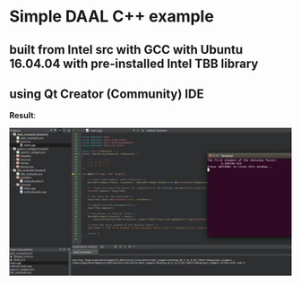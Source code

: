 # Simple DAAL C++ example 
## built from Intel src with GCC with Ubuntu 16.04.04 with pre-installed Intel TBB library
## using Qt Creator (Community) IDE


**Result**:

![**Result: **](https://raw.githubusercontent.com/Evegen55/intel_cpp_features_daal_cpp_qt/master/pics/daal_ubuntu_16.04.png)